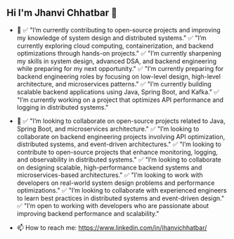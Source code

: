 ## Hi I'm Jhanvi Chhatbar 👋


- 🔭 
        ✅ "I’m currently contributing to open-source projects and improving my knowledge of system design and distributed systems."
        ✅ "I’m currently exploring cloud computing, containerization, and backend optimizations through hands-on projects."
        ✅ "I’m currently sharpening my skills in system design, advanced DSA, and backend engineering while preparing for my next opportunity."
        ✅ "I’m currently preparing for backend engineering roles by focusing on low-level design, high-level architecture, and microservices patterns."
        ✅ "I’m currently building scalable backend applications using Java, Spring Boot, and Kafka."
        ✅ "I’m currently working on a project that optimizes API performance and logging in distributed systems."

- 👯 
        ✅ "I’m looking to collaborate on open-source projects related to Java, Spring Boot, and microservices architecture."
        ✅ "I’m looking to collaborate on backend engineering projects involving API optimization, distributed systems, and event-driven architectures."
        ✅ "I’m looking to contribute to open-source projects that enhance monitoring, logging, and observability in distributed systems."
        ✅ "I’m looking to collaborate on designing scalable, high-performance backend systems and microservices-based architectures."
        ✅ "I’m looking to work with developers on real-world system design problems and performance optimizations."
        ✅ "I’m looking to collaborate with experienced engineers to learn best practices in distributed systems and event-driven design."
        ✅ "I’m open to working with developers who are passionate about improving backend performance and scalability."

- 📫 How to reach me: https://www.linkedin.com/in/jhanvichhatbar/

